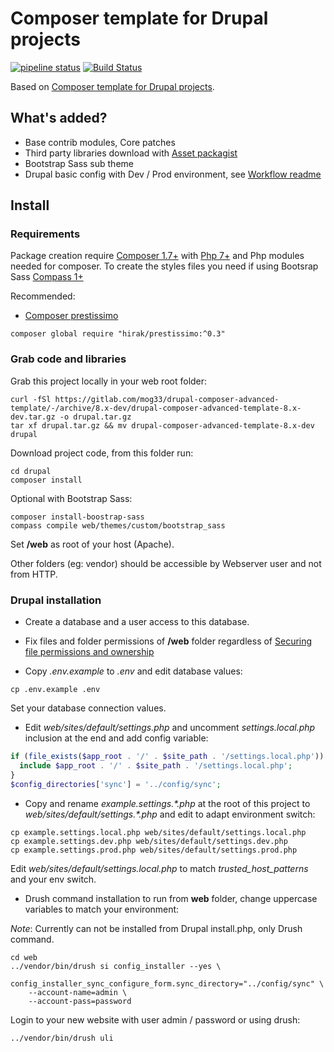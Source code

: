 # Composer template for Drupal projects


[![pipeline status](https://gitlab.com/mog33/drupal-composer-advanced-template/badges/8.x-dev/pipeline.svg)](https://gitlab.com/mog33/drupal-composer-advanced-template/commits/8.x-dev)
[![Build Status](https://travis-ci.org/Mogtofu33/drupal-composer-advanced-template.svg?branch=8.x-dev)](https://travis-ci.org/Mogtofu33/drupal-composer-advanced-template)

Based on [Composer template for Drupal projects](https://github.com/drupal-composer/drupal-project).

## What's added?

* Base contrib modules, Core patches
* Third party libraries download with [Asset packagist](https://asset-packagist.org)
* Bootstrap Sass sub theme
* Drupal basic config with Dev / Prod environment, see [Workflow readme](config/README.md)

## Install

### Requirements

Package creation require [Composer 1.7+](https://getcomposer.org) with [Php 7+](http://php.net/) and Php modules needed for composer. To create the styles files you need if using Bootsrap Sass  [Compass 1+](http://compass-style.org/install)

Recommended:

* [Composer prestissimo](https://github.com/hirak/prestissimo)

```shell
composer global require "hirak/prestissimo:^0.3"
```

### Grab code and libraries

Grab this project locally in your web root folder:

```shell
curl -fSl https://gitlab.com/mog33/drupal-composer-advanced-template/-/archive/8.x-dev/drupal-composer-advanced-template-8.x-dev.tar.gz -o drupal.tar.gz
tar xf drupal.tar.gz && mv drupal-composer-advanced-template-8.x-dev drupal
```

Download project code, from this folder run:

```shell
cd drupal
composer install
```

Optional with Bootstrap Sass:

```shell
composer install-boostrap-sass
compass compile web/themes/custom/bootstrap_sass
```

Set **/web** as root of your host (Apache).

Other folders (eg: vendor) should be accessible by Webserver user and not from HTTP.

### Drupal installation

* Create a database and a user access to this database.

* Fix files and folder permissions of **/web** folder regardless of [Securing file permissions and ownership](https://www.drupal.org/node/244924)

* Copy _.env.example_ to _.env_ and edit database values:

```shell
cp .env.example .env
```

Set your database connection values.

* Edit _web/sites/default/settings.php_ and uncomment _settings.local.php_ inclusion at the end and add config variable:

```php
if (file_exists($app_root . '/' . $site_path . '/settings.local.php')) {
  include $app_root . '/' . $site_path . '/settings.local.php';
}
$config_directories['sync'] = '../config/sync';
```

* Copy and rename _example.settings.*.php_ at the root of this project to _web/sites/default/settings.*.php_ and edit to adapt environment switch:

```shell
cp example.settings.local.php web/sites/default/settings.local.php
cp example.settings.dev.php web/sites/default/settings.dev.php
cp example.settings.prod.php web/sites/default/settings.prod.php
```

Edit _web/sites/default/settings.local.php_ to match _trusted_host_patterns_ and your env switch.

* Drush command installation to run from **web** folder, change uppercase variables to match your environment:

_Note_: Currently can not be installed from Drupal install.php, only Drush command.

```shell
cd web
../vendor/bin/drush si config_installer --yes \
    config_installer_sync_configure_form.sync_directory="../config/sync" \
    --account-name=admin \
    --account-pass=password
```

Login to your new website with user admin / password or using drush:

```shell
../vendor/bin/drush uli
```
